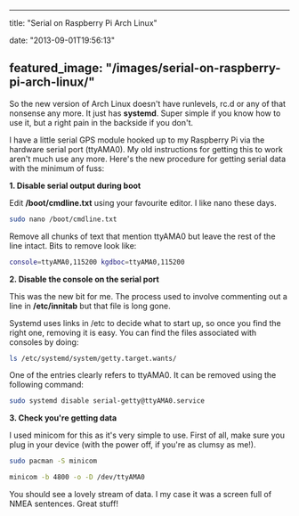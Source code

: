 
---
title: "Serial on Raspberry Pi Arch Linux"

date: "2013-09-01T19:56:13"

featured_image: "/images/serial-on-raspberry-pi-arch-linux/"
---


So the new version of Arch Linux doesn't have runlevels, rc.d or any of that nonsense any more.  It just has **systemd**.  Super simple if you know how to use it, but a right pain in the backside if you don't.

I have a little serial GPS module hooked up to my Raspberry Pi via the hardware serial port (ttyAMA0). My old instructions for getting this to work aren't much use any more.  Here's the new procedure for getting serial data with the minimum of fuss:

**1. Disable serial output during boot**

Edit **/boot/cmdline.txt** using your favourite editor.  I like nano these days.

```bash
sudo nano /boot/cmdline.txt

```
Remove all chunks of text that mention ttyAMA0 but leave the rest of the line intact.  Bits to remove look like:

```bash
console=ttyAMA0,115200 kgdboc=ttyAMA0,115200

```
**2. Disable the console on the serial port**

This was the new bit for me. The process used to involve commenting out a line in **/etc/innitab** but that file is long gone.

Systemd uses links in /etc to decide what to start up, so once you find the right one, removing it is easy.  You can find the files associated with consoles by doing:

```bash
ls /etc/systemd/system/getty.target.wants/

```
One of the entries clearly refers to ttyAMA0.  It can be removed using the following command:

```bash
sudo systemd disable serial-getty@ttyAMA0.service

```
**3. Check you're getting data**

I used minicom for this as it's very simple to use.  First of all, make sure you plug in your device (with the power off, if you're as clumsy as me!).

```bash
sudo pacman -S minicom

```

```bash
minicom -b 4800 -o -D /dev/ttyAMA0

```
You should see a lovely stream of data.  I my case it was a screen full of NMEA sentences.  Great stuff!